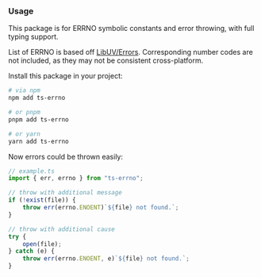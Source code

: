 ### Usage

This package is for ERRNO symbolic constants and error throwing, with full
typing support.

List of ERRNO is based off
[LibUV/Errors](https://docs.libuv.org/en/stable/errors.html). Corresponding
number codes are not included, as they may not be consistent cross-platform.

Install this package in your project:

```bash
# via npm
npm add ts-errno

# or pnpm
pnpm add ts-errno

# or yarn
yarn add ts-errno
```

Now errors could be thrown easily:

```ts
// example.ts
import { err, errno } from "ts-errno";

// throw with additional message
if (!exist(file)) {
    throw err(errno.ENOENT)`${file} not found.`;
}

// throw with additional cause
try {
    open(file);
} catch (e) {
    throw err(errno.ENOENT, e)`${file} not found.`;
}
```
